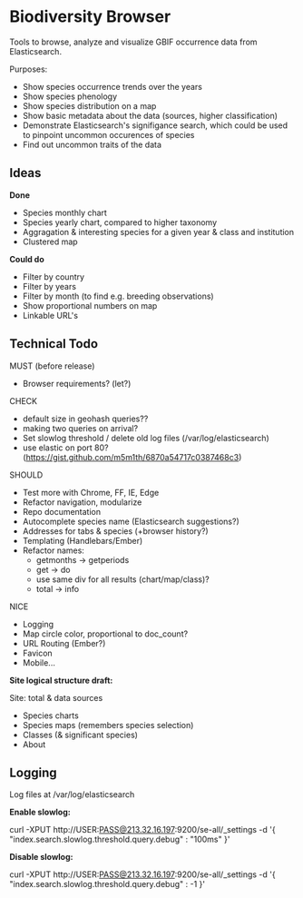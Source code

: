 Biodiversity Browser
====================

Tools to browse, analyze and visualize GBIF occurrence data from Elasticsearch.

Purposes:
- Show species occurrence trends over the years
- Show species phenology
- Show species distribution on a map
- Show basic metadata about the data (sources, higher classification)
- Demonstrate Elasticsearch's signifigance search, which could be used to pinpoint uncommon occurences of species
- Find out uncommon traits of the data

Ideas
-----

**Done**

- Species monthly chart
- Species yearly chart, compared to higher taxonomy
- Aggragation & interesting species for a given year & class and institution
- Clustered map

**Could do**

- Filter by country
- Filter by years
- Filter by month (to find e.g. breeding observations)
- Show proportional numbers on map
- Linkable URL's

Technical Todo
--------------

MUST (before release)
- Browser requirements? (let?)

CHECK
- default size in geohash queries??
- making two queries on arrival?
- Set slowlog threshold / delete old log files (/var/log/elasticsearch)
- use elastic on port 80? (https://gist.github.com/m5m1th/6870a54717c0387468c3)

SHOULD
- Test more with Chrome, FF, IE, Edge
- Refactor navigation, modularize
- Repo documentation
- Autocomplete species name (Elasticsearch suggestions?)
- Addresses for tabs & species (+browser history?)
- Templating (Handlebars/Ember)
- Refactor names:
	- getmonths -> getperiods
	- get -> do
	- use same div for all results (chart/map/class)?
	- total -> info

NICE
- Logging
- Map circle color, proportional to doc_count?
- URL Routing (Ember?)
- Favicon
- Mobile...


**Site logical structure draft:**

Site: total & data sources
- Species charts
- Species maps (remembers species selection)
- Classes (& significant species)
- About

Logging
-----

Log files at /var/log/elasticsearch

**Enable slowlog:**

curl -XPUT http://USER:PASS@213.32.16.197:9200/se-all/_settings -d '{
	"index.search.slowlog.threshold.query.debug" : "100ms"
}'

**Disable slowlog:**

curl -XPUT http://USER:PASS@213.32.16.197:9200/se-all/_settings -d '{
	"index.search.slowlog.threshold.query.debug" : -1
}'
